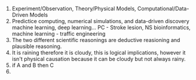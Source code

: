 1. Experiment/Observation, Theory/Physical Models, Computational/Data-Driven Models   
2. Predictice computing, numerical simulations, and data-driven discovery machine learning, deep learning... PC - Stroke lesion, NS bioinformatics, machine learning - traffic engineering   
3. The two different scientific reasonings are deductive reasioning and plausible reasoning.   
4. It is raining therefore it is cloudy, this is logical implications, however it isn't physical causation because it can be cloudy but not always rainy.   
5. if A and B then C   
6. 
